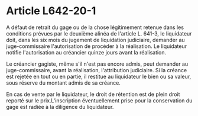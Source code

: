 # Article L642-20-1

A défaut de retrait du gage ou de la chose légitimement retenue dans les conditions prévues par le deuxième alinéa de l'article L. 641-3, le liquidateur doit, dans les six mois du jugement de liquidation judiciaire, demander au juge-commissaire l'autorisation de procéder à la réalisation. Le liquidateur notifie l'autorisation au créancier quinze jours avant la réalisation.

Le créancier gagiste, même s'il n'est pas encore admis, peut demander au juge-commissaire, avant la réalisation, l'attribution judiciaire. Si la créance est rejetée en tout ou en partie, il restitue au liquidateur le bien ou sa valeur, sous réserve du montant admis de sa créance.

En cas de vente par le liquidateur, le droit de rétention est de plein droit reporté sur le prix.L'inscription éventuellement prise pour la conservation du gage est radiée à la diligence du liquidateur.
